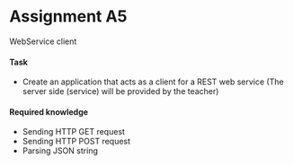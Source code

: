 # Assignment A5
WebService client

#### Task
* Create an application that acts as a client for a REST web service
  (The server side (service) will be provided by the teacher)

#### Required knowledge
* Sending HTTP GET request  
* Sending HTTP POST request  
* Parsing JSON string  


